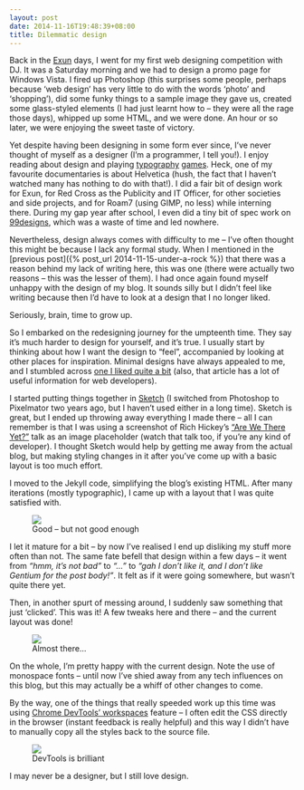 ```yaml
---
layout: post
date: 2014-11-16T19:48:39+08:00
title: Dilemmatic design
---
```


Back in the <a href="http://www.exunclan.com/">Exun</a> days, I went for my first web designing competition with DJ. It was a Saturday morning and we had to design a promo page for Windows Vista. I fired up Photoshop (this surprises some people, perhaps because ‘web design’ has very little to do with the words ‘photo’ and ‘shopping’), did some funky things to a sample image they gave us, created some glass-styled elements (I had just learnt how to – they were all the rage those days), whipped up some HTML, and we were done. An hour or so later, we were enjoying the sweet taste of victory.

Yet despite having been designing in some form ever since, I’ve never thought of myself as a designer (I’m a programmer, I tell you!). I enjoy reading about design and playing <a href="http://www.ironicsans.com/helvarialquiz/">typography</a> <a href="http://type.method.ac/">games</a>. Heck, one of my favourite documentaries is about Helvetica (hush, the fact that I haven’t watched many has nothing to do with that!). I did a fair bit of design work for Exun, for Red Cross as the Publicity and IT Officer, for other societies and side projects, and for Roam7 (using GIMP, no less) while interning there. During my gap year after school, I even did a tiny bit of spec work on <a href="99designs.com">99designs</a>, which was a waste of time and led nowhere. 

Nevertheless, design always comes with difficulty to me – I’ve often thought this might be because I lack any formal study. When I mentioned in the [previous post]({% post_url 2014-11-15-under-a-rock %}) that there was a reason behind my lack of writing here, this was one (there were actually two reasons – this was the lesser of them). I had once again found myself unhappy with the design of my blog. It sounds silly but I didn’t feel like writing because then I’d have to look at a design that I no longer liked. 

Seriously, brain, time to grow up.

So I embarked on the redesigning journey for the umpteenth time. 
They say it’s much harder to design for yourself, and it’s true. I usually start by thinking about how I want the design to “feel”, accompanied by looking at other places for inspiration. Minimal designs have always appealed to me, and I stumbled across <a href="http://rauchg.com/2014/7-principles-of-rich-web-applications/">one I liked quite a bit</a> (also, that article has a lot of useful information for web developers).

I started putting things together in <a href="http://bohemiancoding.com/sketch/">Sketch</a> (I switched from Photoshop to Pixelmator two years ago, but I haven’t used either in a long time). Sketch is great, but I ended up throwing away everything I made there – all I can remember is that I was using a screenshot of Rich Hickey’s <a href="http://www.infoq.com/presentations/Are-We-There-Yet-Rich-Hickey">“Are We There Yet?”</a> talk as an image placeholder (watch that talk too, if you’re any kind of developer). I thought Sketch would help by getting me away from the actual blog, but making styling changes in it after you’ve come up with a basic layout is too much effort.

I moved to the Jekyll code, simplifying the blog’s existing HTML. After many iterations (mostly typographic), I came up with a layout that I was quite satisfied with.

<figure>
	<img src="https://lh6.googleusercontent.com/-WA6l0Xd07og/VGiRXaFE6NI/AAAAAAAABmU/ML_zkRbgN-w/s1600/spinningarrow%2520-%2520discarded%2520design.png">
	<figcaption>Good – but not good enough</figcaption>
</figure>

I let it mature for a bit – by now I’ve realised I end up disliking my stuff more often than not. The same fate befell that design within a few days – it went from *“hmm, it’s not bad”* to *“…”* to *“gah I don’t like it, and I don’t like Gentium for the post body!”*. It felt as if it were going somewhere, but wasn’t quite there yet.

Then, in another spurt of messing around, I suddenly saw something that just ‘clicked’. This was it! A few tweaks here and there – and the current layout was done! 

<figure>
	<img src="https://lh6.googleusercontent.com/-DAfv3vvBp9c/VGiRXW2IECI/AAAAAAAABmQ/CxHTfbDp9uU/s1600/spinningarrow%2520-%2520almost%2520there.png">
	<figcaption>Almost there…</figcaption>
</figure>

On the whole, I’m pretty happy with the current design. Note the use of monospace fonts – until now I’ve shied away from any tech influences on this blog, but this may actually be a whiff of other changes to come.

By the way, one of the things that really speeded work up this time was using <a href="https://developer.chrome.com/devtools/docs/workspaces">Chrome DevTools’ workspaces</a> feature – I often edit the CSS directly in the browser (instant feedback is really helpful) and this way I didn’t have to manually copy all the styles back to the source file.

<figure>
	<img src="https://lh5.googleusercontent.com/-trxYK7ZzIqM/VGiYxFvU0sI/AAAAAAAABmk/0VmPuhvnWpM/s720/devtools%2520workspaces.png">
	<figcaption>DevTools is brilliant</figcaption>
</figure>

I may never be a designer, but I still love design.
